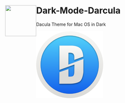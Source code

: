 # Dark-Mode-Darcula <img align="left" width="100" height="100" src="/media/darcula.png">
Dacula Theme for Mac OS in Dark

![Dark-Mode-Darcula Theme](/logo.png)
